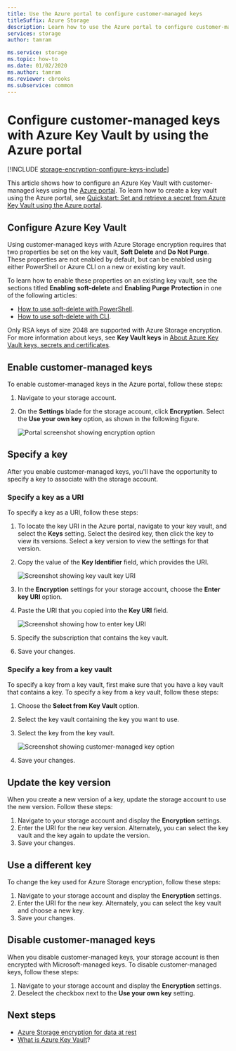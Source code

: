 ```yaml
---
title: Use the Azure portal to configure customer-managed keys
titleSuffix: Azure Storage
description: Learn how to use the Azure portal to configure customer-managed keys with Azure Key Vault for Azure Storage encryption. Customer-managed keys enable you to create, rotate, disable, and revoke access controls.
services: storage
author: tamram

ms.service: storage
ms.topic: how-to
ms.date: 01/02/2020
ms.author: tamram
ms.reviewer: cbrooks
ms.subservice: common
---
```


# Configure customer-managed keys with Azure Key Vault by using the Azure portal

[!INCLUDE [storage-encryption-configure-keys-include](../../../includes/storage-encryption-configure-keys-include.md)]

This article shows how to configure an Azure Key Vault with customer-managed keys using the [Azure portal](https://portal.azure.com/). To learn how to create a key vault using the Azure portal, see [Quickstart: Set and retrieve a secret from Azure Key Vault using the Azure portal](../../key-vault/quick-create-portal.md).

## Configure Azure Key Vault

Using customer-managed keys with Azure Storage encryption requires that two properties be set on the key vault, **Soft Delete** and **Do Not Purge**. These properties are not enabled by default, but can be enabled using either PowerShell or Azure CLI on a new or existing key vault.

To learn how to enable these properties on an existing key vault, see the sections titled **Enabling soft-delete** and **Enabling Purge Protection** in one of the following articles:

- [How to use soft-delete with PowerShell](../../key-vault/key-vault-soft-delete-powershell.md).
- [How to use soft-delete with CLI](../../key-vault/key-vault-soft-delete-cli.md).

Only RSA keys of size 2048 are supported with Azure Storage encryption. For more information about keys, see **Key Vault keys** in [About Azure Key Vault keys, secrets and certificates](../../key-vault/about-keys-secrets-and-certificates.md#key-vault-keys).

## Enable customer-managed keys

To enable customer-managed keys in the Azure portal, follow these steps:

1. Navigate to your storage account.
1. On the **Settings** blade for the storage account, click **Encryption**. Select the **Use your own key** option, as shown in the following figure.

    ![Portal screenshot showing encryption option](./media/storage-encryption-keys-portal/ssecmk1.png)

## Specify a key

After you enable customer-managed keys, you'll have the opportunity to specify a key to associate with the storage account.

### Specify a key as a URI

To specify a key as a URI, follow these steps:

1. To locate the key URI in the Azure portal, navigate to your key vault, and select the **Keys** setting. Select the desired key, then click the key to view its versions. Select a key version to view the settings for that version.
1. Copy the value of the **Key Identifier** field, which provides the URI.

    ![Screenshot showing key vault key URI](media/storage-encryption-keys-portal/key-uri-portal.png)

1. In the **Encryption** settings for your storage account, choose the **Enter key URI** option.
1. Paste the URI that you copied into the **Key URI** field.

   ![Screenshot showing how to enter key URI](./media/storage-encryption-keys-portal/ssecmk2.png)

1. Specify the subscription that contains the key vault.
1. Save your changes.

### Specify a key from a key vault

To specify a key from a key vault, first make sure that you have a key vault that contains a key. To specify a key from a key vault, follow these steps:

1. Choose the **Select from Key Vault** option.
2. Select the key vault containing the key you want to use.
3. Select the key from the key vault.

   ![Screenshot showing customer-managed key option](./media/storage-encryption-keys-portal/ssecmk3.png)

1. Save your changes.

## Update the key version

When you create a new version of a key, update the storage account to use the new version. Follow these steps:

1. Navigate to your storage account and display the **Encryption** settings.
1. Enter the URI for the new key version. Alternately, you can select the key vault and the key again to update the version.
1. Save your changes.

## Use a different key

To change the key used for Azure Storage encryption, follow these steps:

1. Navigate to your storage account and display the **Encryption** settings.
1. Enter the URI for the new key. Alternately, you can select the key vault and choose a new key.
1. Save your changes.

## Disable customer-managed keys

When you disable customer-managed keys, your storage account is then encrypted with Microsoft-managed keys. To disable customer-managed keys, follow these steps:

1. Navigate to your storage account and display the **Encryption** settings.
1. Deselect the checkbox next to the **Use your own key** setting.

## Next steps

- [Azure Storage encryption for data at rest](storage-service-encryption.md)
- [What is Azure Key Vault](https://docs.microsoft.com/azure/key-vault/key-vault-overview)?
